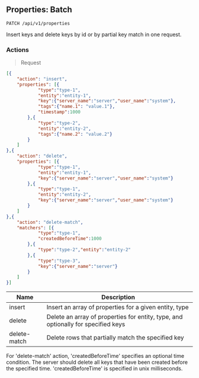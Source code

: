 ## Properties: Batch

```
PATCH /api/v1/properties
```

Insert keys and delete keys by id or by partial key match in one request.

### Actions

> Request

```json
[{
    "action": "insert",
    "properties": [{
            "type":"type-1",
            "entity":"entity-1",
            "key":{"server_name":"server","user_name":"system"},
            "tags":{"name.1": "value.1"},
            "timestamp":1000
        },{
            "type":"type-2",
            "entity":"entity-2",
            "tags":{"name.2": "value.2"}
        }
    ]
},{
    "action": "delete",
    "properties": [{
            "type":"type-1",
            "entity":"entity-1",
            "key":{"server_name":"server","user_name":"system"}
        },{
            "type":"type-1",
            "entity":"entity-2",
            "key":{"server_name":"server","user_name":"system"}
        }
    ]
},{
    "action": "delete-match",
    "matchers": [{
            "type":"type-1",
            "createdBeforeTime":1000
        },{
            "type":"type-2","entity":"entity-2"
        },{
            "type":"type-3",
            "key":{"server_name":"server"}
        }
    ]
}]
```

| **Name**     | **Description**                                                                   |
|---|---|
| insert       | Insert an array of properties for a given entity, type                            |
| delete       | Delete an array of properties for entity, type, and optionally for specified keys |
| delete-match | Delete rows that partially match the specified key                                |

<aside class="success">
For 'delete-match' action, 'createdBeforeTime' specifies an optional time condition. The server should delete all keys that have been created before the specified time.
'createdBeforeTime' is specified in unix milliseconds.
</aside>
